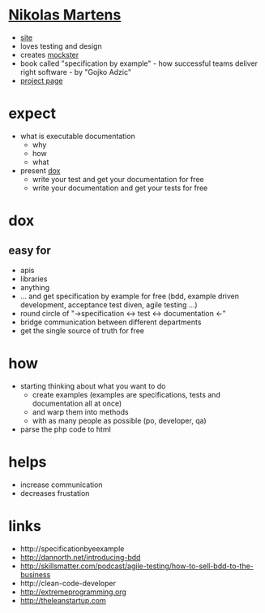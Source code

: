 # [Nikolas Martens](http://programm.froscon.de/2014/events/1443.html)

* [site](http://rtens.org)
* loves testing and design
* creates [mockster](https://github.com/rtens/mockster)
* book called "specification by example" - how successful teams deliver right software - by "Gojko Adzic"
* [project page](http://dox.rtens.org)

# expect

* what is executable documentation
    * why
    * how
    * what
* present [dox](https://github.com/rtens/dox)
    * write your test and get your documentation for free
    * write your documentation and get your tests for free

# dox

## easy for

* apis
* libraries
* anything
* ... and get specification by example for free (bdd, example driven development, acceptance test diven, agile testing ...)
* round circle of "->specification <-> test <-> documentation <-"
* bridge communication between different departments
* get the single source of truth for free

# how

* starting thinking about what you want to do
    * create examples (examples are specifications, tests and documentation all at once)
    * and warp them into methods
    * with as many people as possible (po, developer, qa)
* parse the php code to html

# helps

* increase communication
* decreases frustation

# links

* http://specificationbyeexample
* http://dannorth.net/introducing-bdd
* http://skillsmatter.com/podcast/agile-testing/how-to-sell-bdd-to-the-business
* http://clean-code-developer
* http://extremeprogramming.org
* http://theleanstartup.com
